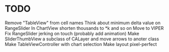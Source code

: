 #  TODO

Remove "TableView" from cell names
Think about minimum delta value on RangeSlider
In ChartView shorten thousands to *k and so on
Move to VIPER
Fix RangeSlider jerking on touch (probably add animation)
Make SliderThumbView a subclass of CALayer and move arrows to anoter class
Make TableViewController with chart selection
Make layout pixel-perfect
